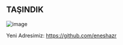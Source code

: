 ## TAŞINDIK

![image](https://github.com/yazilimfuryasi/yazilimfuryasi/assets/62441845/14a4e7b8-d487-482a-b5a4-fcc412674ee8)

<p>Yeni Adresimiz: <a href="https://github.com/eneshazr">https://github.com/eneshazr</a></p>

